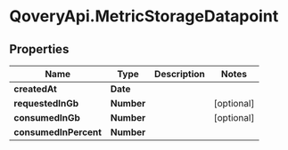 # QoveryApi.MetricStorageDatapoint

## Properties

Name | Type | Description | Notes
------------ | ------------- | ------------- | -------------
**createdAt** | **Date** |  | 
**requestedInGb** | **Number** |  | [optional] 
**consumedInGb** | **Number** |  | [optional] 
**consumedInPercent** | **Number** |  | 


